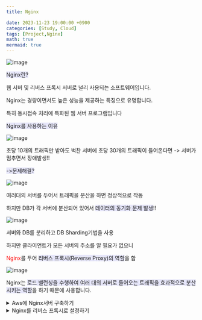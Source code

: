 ```yaml
---
title: Nginx

date: 2023-11-23 19:00:00 +0900
categories: [Study, Cloud]
tags: [Project,Nginx]
math: true
mermaid: true
---
```

![image](https://github.com/ararp1006/Algorithm/assets/130068083/ce917bc0-767f-4ba5-9228-ece94afe4b5b)

<span style = 'background-color: #E6E6FA'> Nginx란?</span>

 웹 서버 및 리버스 프록시 서버로 널리 사용되는 소프트웨어입니다.

 Nginx는 경량이면서도 높은 성능을 제공하는 특징으로 유명합니다.

 특히  동시접속 처리에 특화된 웹 서버 프로그램입니다


 <span style = 'background-color: #E6E6FA'>Nginx를 사용하는 이유</span>

![image](https://github.com/ararp1006/Algorithm/assets/130068083/71c35695-9578-45f2-81d2-da9ac0f318c4)

초당 10개의 트래픽만 받아도 벅찬 서버에 
초당 30개의 트래픽이 들어온다면 -> 서버가 멈추면서 장애발생!!

<span style = 'background-color: #E6E6FA'>->문제해결?</span>

![image](https://github.com/ararp1006/Algorithm/assets/130068083/252f6869-31d1-40ff-9604-528939125d01)

여러대의 서버를 두어서 트래픽을 분산을 하면 정상적으로 작동

하지만 DB가 각 서버에 분산되어 있어서 <span style = 'background-color: #E6E6FA'>데이터의 동기화 문제 발생</span>!!


![image](https://github.com/ararp1006/Algorithm/assets/130068083/9f017e22-5f17-4d7b-9322-9770e2179677)

서버와 DB를 분리하고 DB Sharding기법을 사용

하지만 클라이언트가 모든 서버의 주소를 알 필요가 없으니 

<span style = 'color:red'>Nginx</span>를 두어  <span style = 'background-color: #E6E6FA'>리버스 프록시(Reverse Proxy)의 역할</span>을 함

![image](https://github.com/ararp1006/Algorithm/assets/130068083/b69cb56b-b0e9-4f88-b590-2154de7bef9a)

 Nginx는
 <span style = 'background-color: #E6E6FA'>로드 밸런싱을 수행하여 여러 대의 서버로 들어오는 트래픽을 효과적으로 분산시키는 역할</span>을 하기 때문에 사용합니다.

<details>
<summary>Aws에 Nginx서버 구축하기</summary>
<div markdown="1">

일단 AWS Ec2에 Ubuntu인스턴스를 생성하고 탄력적 Ip를 할당합니다.

![image](https://github.com/ararp1006/Algorithm/assets/130068083/9789bbbd-5dae-44b0-b8fa-1e3bd390914e)

인바운드 규칙을 편집해서 포트를 열어둡니다.

저는 서버 터미널에 접근하기 위해 pUTTY,WinSCP를 연동하여 사용했습니다.

```
sudo su // 관리자계정으로 변경

apt-get update

apt-get install nginx //nginx를 설치

```
 Ip주소로 들어가보면

![image](https://github.com/ararp1006/Algorithm/assets/130068083/284e95ed-5001-4758-98ac-f08e9744e3a3)

설치가 정상적으로 완료되었다는 것이 보입니다.

</div>
</details>

<details>
<summary>Nginx를 리버스 프록시로 설정하기</summary>
<div markdown="1">
```
sudo nano /etc/nginx/nginx.conf
```
Nginx 설정 파일 열기
```
server {
    listen 80;
    server_name main.project.com;  # 도메인 또는 IP 주소로 변경

    location / {
        proxy_pass http://13.209.92.9/;  # 실제로 동작 중인 서버의 주소와 포트로 변경
        proxy_http_version 1.1;
        proxy_set_header Upgrade $http_upgrade;
        proxy_set_header Connection 'upgrade';
        proxy_set_header Host $host;
        proxy_cache_bypass $http_upgrade;
    }
}
```
클라이언트가 main.project.com으로 요청하면 

서버에서 실행되고 있는  http://13.209.92.9/으로 요청을 대신 보내줍니다.

### <span style = 'background-color: #E6E6FA'> HTTP에서 HTTPS로의 리다이렉션</span>

1. 클라이언트가 http://main.project.com과 같이 80번 포트로 HTTP로 접속을 시도합니다.

2. Nginx는 80번 포트에서 들어온 HTTP 요청을 받아들입니다.

3. Nginx 설정에는 80번 포트로 들어온 요청을 HTTPS로 리다이렉트하는 설정이 있습니다.

4. Nginx는 해당 요청을 HTTPS로 리다이렉트하고, 리다이렉트된 요청을 443번 포트로 보내서 Node.js 서버로 전달합니다.

 ```
sudo nginx -t  # 구성 파일 확인
sudo systemctl restart nginx  # Nginx 재시작
```
끝!

</div>
</details>